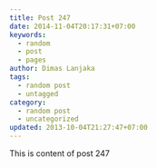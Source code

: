 ```yaml
---
title: Post 247
date: 2014-11-04T20:17:31+07:00
keywords:
  - random
  - post
  - pages
author: Dimas Lanjaka
tags:
  - random post
  - untagged
category:
  - random post
  - uncategorized
updated: 2013-10-04T21:27:47+07:00
---
```

This is content of post 247